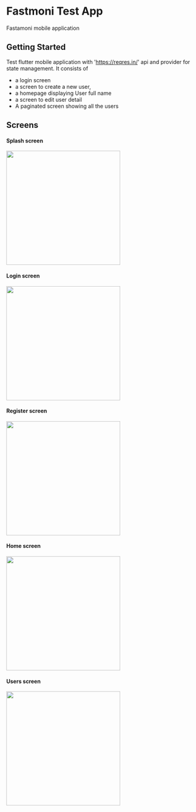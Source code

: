 # Fastmoni Test App

Fastamoni mobile application

## Getting Started

Test flutter mobile application with 'https://reqres.in/' api and provider for state management. It consists of

- a login screen
- a screen to create a new user,
- a homepage displaying User full name
- a screen to edit user detail
- A paginated screen showing all the users

## Screens

#### Splash screen

<img src="assets/screenshots/screen1.png" width="300">

#### Login screen

<img src="assets/screenshots/screen2.png" width="300">

#### Register screen

<img src="assets/screenshots/screen3.png" width="300">

#### Home screen

<img src="assets/screenshots/screen4.png" width="300">

#### Users screen

<img src="assets/screenshots/screen5.png" width="300">

